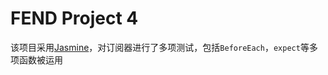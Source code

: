 # FEND Project 4
该项目采用[Jasmine](https://jasmine.github.io/2.1/introduction#section-Standalone_Distribution)，对订阅器进行了多项测试，包括`BeforeEach`，`expect`等多项函数被运用